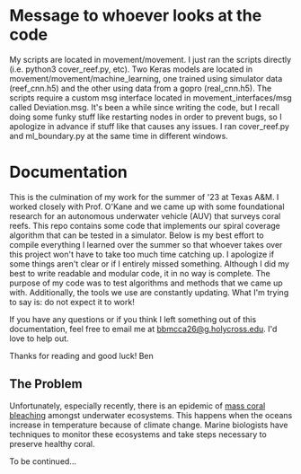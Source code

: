# Message to whoever looks at the code
My scripts are located in movement/movement. I just ran the scripts directly (i.e. python3 cover_reef.py, etc). Two Keras models are located in movement/movement/machine_learning, one trained using simulator data (reef_cnn.h5) and the other using data from a gopro (real_cnn.h5). The scripts require a custom msg interface located in movement_interfaces/msg called Deviation.msg. It's been a while since writing the code, but I recall doing some funky stuff like restarting nodes in order to prevent bugs, so I apologize in advance if stuff like that causes any issues. I ran cover_reef.py and ml_boundary.py at the same time in different windows.

# Documentation

This is the culmination of my work for the summer of '23 at Texas A&M. I worked closely with Prof. O'Kane and we came up with some foundational research for an autonomous underwater vehicle (AUV) that surveys coral reefs. This repo contains some code that implements our spiral coverage algorithm that can be tested in a simulator. Below is my best effort to compile everything I learned over the summer so that whoever takes over this project won't have to take too much time catching up. I apologize if some things aren't clear or if I entirely missed something. Although I did my best to write readable and modular code, it in no way is complete. The purpose of my code was to test algorithms and methods that we came up with. Additionally, the tools we use are constantly updating. What I'm trying to say is: do not expect it to work!

If you have any questions or if you think I left something out of this documentation, feel free to email me at bbmcca26@g.holycross.edu. I'd love to help out.

Thanks for reading and good luck!
Ben

## The Problem

Unfortunately, especially recently, there is an epidemic of [mass coral bleaching](https://oceanservice.noaa.gov/facts/coral_bleach.html#:~:text=Warmer%20water%20temperatures%20can%20result,This%20is%20called%20coral%20bleaching.) amongst underwater ecosystems. This happens when the oceans increase in temperature because of climate change. Marine biologists have techniques to monitor these ecosystems and take steps necessary to preserve healthy coral.

To be continued...
